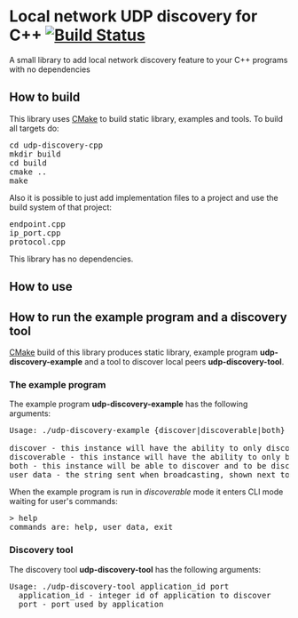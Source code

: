 # Local network UDP discovery for C++ [![Build Status](https://travis-ci.org/truvorskameikin/udp-discovery-cpp.svg?branch=develop)](https://travis-ci.org/truvorskameikin/udp-discovery-cpp)

A small library to add local network discovery feature to your C++ programs with no dependencies

## How to build
This library uses [CMake](https://cmake.org/) to build static library, examples and tools. To build all targets do:
<pre>
cd udp-discovery-cpp
mkdir build
cd build
cmake ..
make
</pre>

Also it is possible to just add implementation files to a project and use the build system of that project:
<pre>
endpoint.cpp
ip_port.cpp
protocol.cpp
</pre>

This library has no dependencies.

## How to use

## How to run the example program and a discovery tool
[CMake](https://cmake.org/) build of this library produces static library, example program **udp-discovery-example** and a tool to discover local peers **udp-discovery-tool**.

### The example program

The example program **udp-discovery-example** has the following arguments:
<pre>
Usage: ./udp-discovery-example {discover|discoverable|both} [user_data]

discover - this instance will have the ability to only discover other instances
discoverable - this instance will have the ability to only be discovered by other instances
both - this instance will be able to discover and to be discovered by other instances
user_data - the string sent when broadcasting, shown next to peer's IP
</pre>

When the example program is run in *discoverable* mode it enters CLI mode waiting for user's commands:
<pre>
> help
commands are: help, user_data, exit
</pre>

### Discovery tool

The discovery tool **udp-discovery-tool** has the following arguments:
<pre>
Usage: ./udp-discovery-tool application_id port
  application_id - integer id of application to discover
  port - port used by application
</pre>
